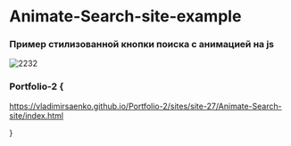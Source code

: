 # Animate-Search-site-example
 
### Пример стилизованной кнопки поиска с анимацией на js

![2232](https://user-images.githubusercontent.com/56477695/118030206-a8384800-b36d-11eb-9e6f-ed6804ae82b6.png)

### Portfolio-2 {

https://vladimirsaenko.github.io/Portfolio-2/sites/site-27/Animate-Search-site/index.html

}
